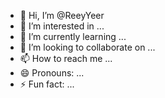 - 👋 Hi, I’m @ReeyYeer
- 👀 I’m interested in ...
- 🌱 I’m currently learning ...
- 💞️ I’m looking to collaborate on ...
- 📫 How to reach me ...
- 😄 Pronouns: ...
- ⚡ Fun fact: ...

<!---
ReeyYeer/ReeyYeer is a ✨ special ✨ repository because its `README.md` (this file) appears on your GitHub profile.
You can click the Preview link to take a look at your changes.
--->
